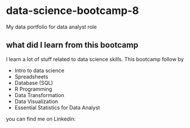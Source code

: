 # data-science-bootcamp-8
My data portfolio for data analyst role

## what did I learn from this bootcamp

I learn a lot of stuff related to data science skills. This bootcamp follow by
- Intro to data science
- Spreadsheets
- Database (SQL)
- R Programming
- Data Transformation
- Data Visualization
- Essential Statistics for Data Analyst

you can find me on Linkedin:
